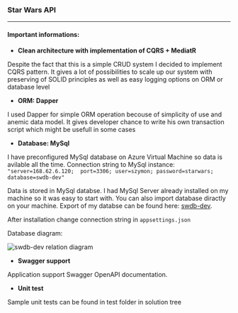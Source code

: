 ### Star Wars API 

------------


#### Important informations:

- **Clean architecture with implementation of CQRS + MediatR**

Despite the fact that this is a simple CRUD system I decided to implement CQRS pattern.
It gives a lot of possibilities to scale up our system with preserving of SOLID principles
as well as easy logging options on ORM or database level
- **ORM: Dapper**

I used Dapper for simple ORM operation becouse of simplicity of use and anemic data model.
It gives developer chance to write his own transaction script which
might be usefull in some cases
- **Database: MySql**

I have preconfigured MySql database on Azure Virtual Machine so data is avilable all the time. 
Connection string to MySql instance:
`"server=168.62.6.120;  port=3306; user=szymon; password=starwars; database=swdb-dev"`

Data is stored in MySql databse. I had MySql Server already installed on my machine 
so it was easy to start with. You can also import database diractly on your machine.
Export of my databse can be found here: 
[swdb-dev](https://github.com/SzymonJarek/swdb-dev.git "swdb-dev").

After installation change connection string in
`appsettings.json`

Database diagram:

![swdb-dev relation diagram](https://i.ibb.co/M6T5R3F/swdb-dev-diagram.png "swdb-dev relation diagram")
- **Swagger support**

Application support Swagger OpenAPI documentation.
- **Unit test**

Sample unit tests can be found in test folder in solution tree


